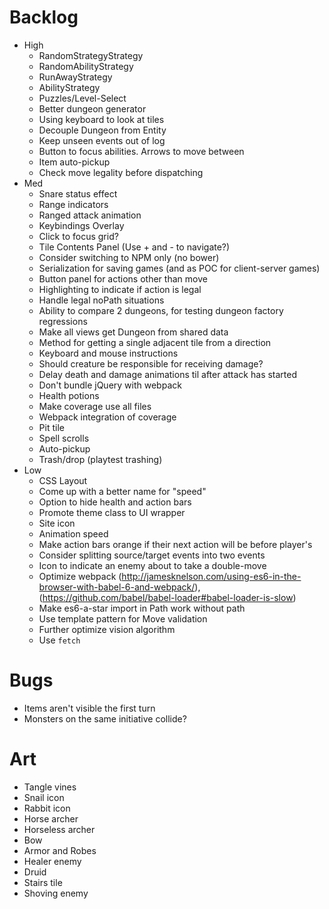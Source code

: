 # Backlog
- High
  - RandomStrategyStrategy
  - RandomAbilityStrategy
  - RunAwayStrategy
  - AbilityStrategy
  - Puzzles/Level-Select
  - Better dungeon generator
  - Using keyboard to look at tiles
  - Decouple Dungeon from Entity
  - Keep unseen events out of log
  - Button to focus abilities. Arrows to move between
  - Item auto-pickup
  - Check move legality before dispatching
- Med
  - Snare status effect
  - Range indicators
  - Ranged attack animation
  - Keybindings Overlay
  - Click to focus grid?
  - Tile Contents Panel (Use + and - to navigate?)
  - Consider switching to NPM only (no bower)
  - Serialization for saving games (and as POC for client-server games)
  - Button panel for actions other than move
  - Highlighting to indicate if action is legal
  - Handle legal noPath situations
  - Ability to compare 2 dungeons, for testing dungeon factory regressions
  - Make all views get Dungeon from shared data
  - Method for getting a single adjacent tile from a direction
  - Keyboard and mouse instructions
  - Should creature be responsible for receiving damage?
  - Delay death and damage animations til after attack has started
  - Don't bundle jQuery with webpack
  - Health potions
  - Make coverage use all files
  - Webpack integration of coverage
  - Pit tile
  - Spell scrolls
  - Auto-pickup
  - Trash/drop (playtest trashing)
- Low
  - CSS Layout
  - Come up with a better name for "speed"
  - Option to hide health and action bars
  - Promote theme class to UI wrapper
  - Site icon
  - Animation speed
  - Make action bars orange if their next action will be before player's
  - Consider splitting source/target events into two events
  - Icon to indicate an enemy about to take a double-move
  - Optimize webpack (http://jamesknelson.com/using-es6-in-the-browser-with-babel-6-and-webpack/), (https://github.com/babel/babel-loader#babel-loader-is-slow)
  - Make es6-a-star import in Path work without path
  - Use template pattern for Move validation
  - Further optimize vision algorithm
  - Use `fetch`

# Bugs
  - Items aren't visible the first turn
  - Monsters on the same initiative collide?

# Art
  - Tangle vines
  - Snail icon
  - Rabbit icon
  - Horse archer
  - Horseless archer
  - Bow
  - Armor and Robes
  - Healer enemy
  - Druid
  - Stairs tile
  - Shoving enemy
